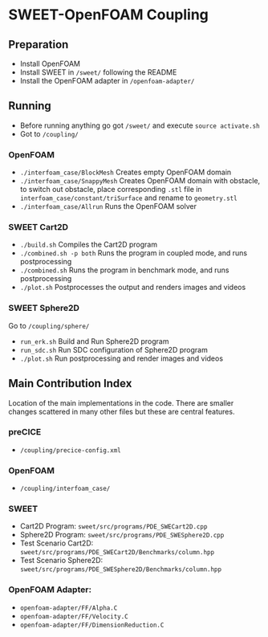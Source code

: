 # SWEET-OpenFOAM Coupling

## Preparation
- Install OpenFOAM
- Install SWEET in ```/sweet/``` following the README
- Install the OpenFOAM adapter in ```/openfoam-adapter/```

## Running
- Before running anything go got ```/sweet/``` and execute ```source activate.sh```
- Got to ```/coupling/```

### OpenFOAM
- ```./interfoam_case/BlockMesh``` Creates empty OpenFOAM domain
- ```./interfoam_case/SnappyMesh``` Creates OpenFOAM domain with obstacle, to switch out obstacle, place corresponding ```.stl``` file in ```interfoam_case/constant/triSurface``` and rename to ```geometry.stl```
- ```./interfoam_case/Allrun``` Runs the OpenFOAM solver

### SWEET Cart2D
- ```./build.sh``` Compiles the Cart2D program
- ```./combined.sh -p both``` Runs the program in coupled mode, and runs postprocessing
- ```./combined.sh``` Runs the program in benchmark mode, and runs postprocessing
- ```./plot.sh``` Postprocesses the output and renders images and videos


### SWEET Sphere2D
Go to ```/coupling/sphere/```
- ```run_erk.sh``` Build and Run Sphere2D program
- ```run_sdc.sh``` Run SDC configuration of Sphere2D program
- ```./plot.sh``` Run postprocessing and render images and videos

## Main Contribution Index
Location of the main implementations in the code. There are smaller changes scattered in many other files but these are central features.

### preCICE
- ```/coupling/precice-config.xml```

### OpenFOAM
- ```/coupling/interfoam_case/```

### SWEET
- Cart2D Program: ```sweet/src/programs/PDE_SWECart2D.cpp```
- Sphere2D Program: ```sweet/src/programs/PDE_SWESphere2D.cpp```
- Test Scenario Cart2D: ```sweet/src/programs/PDE_SWECart2D/Benchmarks/column.hpp```
- Test Scenario Sphere2D: ```sweet/src/programs/PDE_SWESphere2D/Benchmarks/column.hpp```

### OpenFOAM Adapter:
- ```openfoam-adapter/FF/Alpha.C```
- ```openfoam-adapter/FF/Velocity.C```
- ```openfoam-adapter/FF/DimensionReduction.C```